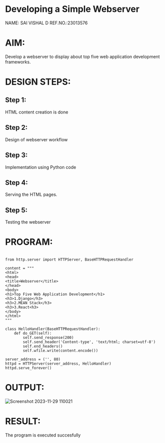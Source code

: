 # Developing a Simple Webserver
NAME: SAI VISHAL D REF.NO.:23013576

# AIM:

Develop a webserver to display about top five web application development frameworks.

# DESIGN STEPS:

## Step 1:

HTML content creation is done

## Step 2:

Design of webserver workflow

## Step 3:

Implementation using Python code

## Step 4:

Serving the HTML pages.

## Step 5:

Testing the webserver
# PROGRAM:
``````

from http.server import HTTPServer, BaseHTTPRequestHandler

content = """
<html>
<head>
<title>Webserver</title>
</head>
<body>
<h1>Top Five Web Application Development</h1>
<h3>1.Django</h3>
<h3>2.MEAN Stack</h3>
<h3>3.React<h3>
</body>
</html>
"""

class HelloHandler(BaseHTTPRequestHandler):
    def do_GET(self):
        self.send_response(200)
        self.send_header('Content-type', 'text/html; charset=utf-8')
        self.end_headers()
        self.wfile.write(content.encode())

server_address = ('', 80)
httpd = HTTPServer(server_address, HelloHandler)
httpd.serve_forever()

``````
# OUTPUT:
![Screenshot 2023-11-29 110021](https://github.com/SaiVishal1105/Web_server/assets/145742557/dca830c4-abc8-4b39-a65f-69a78f09c626)

# RESULT:

The program is executed succesfully
